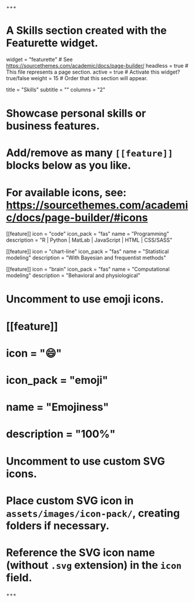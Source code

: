+++
# A Skills section created with the Featurette widget.
widget = "featurette"  # See https://sourcethemes.com/academic/docs/page-builder/
headless = true  # This file represents a page section.
active = true  # Activate this widget? true/false
weight = 15  # Order that this section will appear.

title = "Skills"
subtitle = ""
columns = "2"
# Showcase personal skills or business features.
# 
# Add/remove as many `[[feature]]` blocks below as you like.
# 
# For available icons, see: https://sourcethemes.com/academic/docs/page-builder/#icons

[[feature]]
  icon = "code"
  icon_pack = "fas"
  name = "Programming"
  description = "R | Python | MatLab | JavaScript | HTML | CSS/SASS"

[[feature]]
  icon = "chart-line"
  icon_pack = "fas"
  name = "Statistical modeling"
  description = "With Bayesian and frequentist methods"  

[[feature]]
  icon = "brain"
  icon_pack = "fas"
  name = "Computational modeling"
  description = "Behavioral and physiological"

# Uncomment to use emoji icons.
# [[feature]]
#  icon = ":smile:"
#  icon_pack = "emoji"
#  name = "Emojiness"
#  description = "100%"  

# Uncomment to use custom SVG icons.
# Place custom SVG icon in `assets/images/icon-pack/`, creating folders if necessary.
# Reference the SVG icon name (without `.svg` extension) in the `icon` field.


+++
